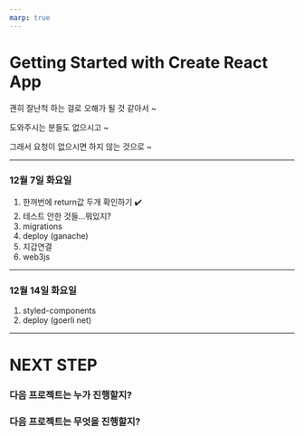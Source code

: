 ```yaml
---
marp: true
---
```


# Getting Started with Create React App

괜히 잘난척 하는 걸로 오해가 될 것 같아서 ~

도와주시는 분들도 없으시고 ~

그래서 요청이 없으시면 하지 않는 것으로 ~

---

### 12월 7일 화요일

1. 한꺼번에 return값 두개 확인하기 ✔️
2. 테스트 안한 것들...뭐있지?
3. migrations
4. deploy (ganache)
5. 지갑연결
6. web3js

---

### 12월 14일 화요일

1. styled-components
2. deploy (goerli net)

---

# NEXT STEP

### 다음 프로젝트는 누가 진행할지?

### 다음 프로젝트는 무엇을 진행할지?
